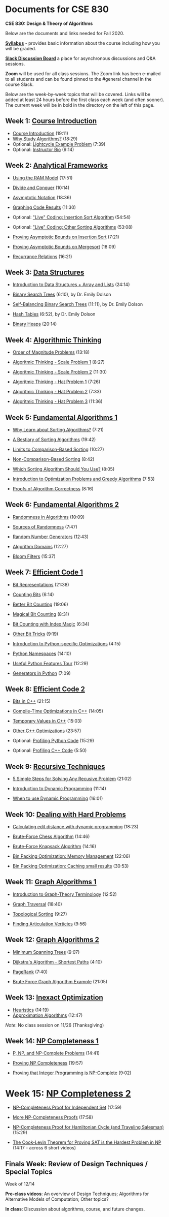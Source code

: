 # Documents for CSE 830

**CSE 830: Design & Theory of Algorithms**

Below are the documents and links needed for Fall 2020.

**[Syllabus](https://mercere99.github.io/CSE-830/syllabus)** - provides basic information about the course including how you will be graded.

**[Slack Discussion Board](https://cse830.slack.com)** a place for asynchronous discussions and Q&A sessions.

**Zoom** will be used for all class sessions.  The Zoom link has been e-mailed to all students and can be found pinned to the #general channel in the course Slack.

Below are the week-by-week topics that will be covered.  Links will be added at least 24 hours before the first class each week (and often sooner).  The current week will be in bold in the directory on the left of this page.

## Week 1: [Course Introduction](Week1)

* [Course Introduction](https://mediaspace.msu.edu/media/t/0_tgl55f3m) (19:11)
* [Why Study Algorithms?](https://mediaspace.msu.edu/media/t/0_zg3ixmwy) (18:29)
* Optional: [Lightcycle Example Problem](https://mediaspace.msu.edu/media/t/0_fx7q8dzg) (7:39)
* Optional: [Instructor Bio](https://mediaspace.msu.edu/media/t/0_h1582gj9) (9:14)

## Week 2: [Analytical Frameworks](Week2)

* [Using the RAM Model](https://mediaspace.msu.edu/media/Lecture+2.1+-+Using+the+RAM+Model/1_3gh1d70i) (17:51)
* [Divide and Conquer](https://mediaspace.msu.edu/media/Lecture+2.2+-+Divide+and+Conquer/1_yalpf91i) (10:14)
* [Asymptotic Notation](https://mediaspace.msu.edu/media/1_0ywkh6e1) (18:36)
* [Graphing Code Results](https://mediaspace.msu.edu/media/Lecture+2.4+-+Graphing+Code+Results/1_rkrip2ma) (11:30)

* Optional: ["Live" Coding: Insertion Sort Algorithm](https://mediaspace.msu.edu/media/Lecture+2.5+-+Insertion+Sort+Live+Coding/1_4fmrddjg) (54:54)
* Optional: ["Live" Coding: Other Sorting Algorithms](https://mediaspace.msu.edu/media/Lecture+2.6+-+Other+Sorts+Live+Coding/1_y0xg6ue9) (53:08)

* [Proving Asymptotic Bounds on Insertion Sort](https://mediaspace.msu.edu/media/Lecture+2.7+-+Insertion+Sort+Proof/1_rqp5868c) (7:21)
* [Proving Asymptotic Bounds on Mergesort](https://mediaspace.msu.edu/media/Lecture+2.8+-+Mergesort+Proof/1_g2hg1moq) (18:09)
* [Recurrance Relations](https://mediaspace.msu.edu/media/Lecture+2.9+-+Recurrance+Relations/1_roqdkd1f) (16:21)


## Week 3: [Data Structures](Week3)

* [Introduction to Data Structures + Array and Lists](https://mediaspace.msu.edu/media/Week+3.1+-+Intro+to+Data+Structures/1_5fp21dli) (24:14)
* [Binary Search Trees](https://mediaspace.msu.edu/media/Binary+Search+Trees/1_j45kvlqr) (6:10), by Dr. Emily Dolson
* [Self-Balancing Binary Search Trees](https://mediaspace.msu.edu/media/Self-Balancing+Binary+Search+Trees/1_0txc9lax) (11:11), by Dr. Emily Dolson

* [Hash Tables](https://mediaspace.msu.edu/media/Hash+tables/1_zmot8plq) (6:52), by Dr. Emily Dolson
* [Binary Heaps](https://mediaspace.msu.edu/media/Lecture+3.5+-+Binary+Heaps.mp4/1_abz6ri1q) (20:14)

## Week 4: [Algorithmic Thinking](Week4)

* [Order of Magnitude Problems](https://mediaspace.msu.edu/media/Order+Of+Magnitude+Problems/1_ol3852nk) (13:18)

* [Algoritmic Thinking - Scale Problem 1](https://mediaspace.msu.edu/media/Lecture+4.5+-+Algorithmic+Thinking+-+Scale+Problem+1.mp4/1_jtussa8c) (8:27)
* [Algoritmic Thinking - Scale Problem 2](https://mediaspace.msu.edu/media/Lecture+4.6+-+Algorithmic+Thinking+-+Scale+Problem+2.mp4/1_zcjab05o) (11:30)
* [Algoritmic Thinking - Hat Problem 1](https://mediaspace.msu.edu/media/Lecture+4.7+-+Algorithmic+Thinking+-+Hat+Problem+1.mp4/1_jgqpktk5) (7:26)
* [Algoritmic Thinking - Hat Problem 2](https://mediaspace.msu.edu/media/Lecture+4.8+-+Algorithmic+Thinking+-+Hat+Problem+2.mp4/1_0uv12x1j) (7:33)
* [Algoritmic Thinking - Hat Problem 3](https://mediaspace.msu.edu/media/Lecture+4.9+-+Algorithmic+Thinking+-+Hat+Problem+3.mp4/1_9yekqd4b) (11:36)

## Week 5: [Fundamental Algorithms 1](Week5)

* [Why Learn about Sorting Algorithms?](https://mediaspace.msu.edu/media/Lecture+5.1+-+Why+Learn+about+Sorting+AlgorithmsF/1_avy7h199) (7:21)
* [A Bestiary of Sorting Algorithms](https://mediaspace.msu.edu/media/Lecture+5.2+-+A+Bestiary+of+Sorting+Algorithms/1_f8ej83gr) (19:42)
* [Limits to Comparison-Based Sorting](https://mediaspace.msu.edu/media/Lecture+5.3+-+Limits+to+Comparison-Based+Sorting/1_xa0xo3db) (10:27)
* [Non-Comparison-Based Sorting](https://mediaspace.msu.edu/media/Lecture+5.4+-+Non-Comparison-Based+Sorting/1_ohvvtivb) (8:42)
* [Which Sorting Algorithm Should You Use?](https://mediaspace.msu.edu/media/Lecture+5.5+-+Which+Algorithm+to+Use/1_zop9p608) (8:05)

* [Introduction to Optimization Problems and Greedy Algorithms](https://mediaspace.msu.edu/media/Introduction+to+Optimization+Problems+and+Greedy+Algorithms/1_eyc4ldqk) (7:53)
* [Proofs of Algorithm Correctness](https://mediaspace.msu.edu/media/Proofs+of+Algorithm+Correctness/1_56lpy0gx) (8:16)

## Week 6: [Fundamental Algorithms 2](Week6)

* [Randomness in Algorithms](https://mediaspace.msu.edu/media/Lecture+6.1+-+Randomness+in++Algorithms/1_m2p9ea9z) (10:09)
* [Sources of Randomness](https://mediaspace.msu.edu/media/Lecture+6.2+-+Sources+of+Randomness/1_hwop5uuv) (7:47)
* [Random Number Generators](https://mediaspace.msu.edu/media/Lecture+6.3+-+Random+Number+Generators/1_x9ptc9el) (12:43)

* [Algorithm Domains](https://mediaspace.msu.edu/media/Algorithm+Domains/1_4pt66rgn) (12:27)
* [Bloom Filters](https://mediaspace.msu.edu/media/Bloom+Filters/1_ki7b8jfl) (15:37)

## Week 7: [Efficient Code 1](Week7)

* [Bit Representations](https://mediaspace.msu.edu/media/Lecture+7.1+-+Bit+Representations.mov/1_pwf537ux) (21:38)
* [Counting Bits](https://mediaspace.msu.edu/media/Lecture+7.2+-+Counting+Bits.mov/1_urs07i04) (6:14)
* [Better Bit Counting](https://mediaspace.msu.edu/media/Lecture+7.3+-+Better+Bit+Counting.mp4/1_2lfpovfz) (19:06)
* [Magical Bit Counting](https://mediaspace.msu.edu/media/Lecture+7.4+-+Magical+Bit+Counting.mp4/1_ef1xlcqb) (8:31)
* [Bit Counting with Index Magic](https://mediaspace.msu.edu/media/Lecture+7.5+-+Bit+Counting+with+Index+Magic.mp4/1_ijyqe8c3) (6:34)
* [Other Bit Tricks](https://mediaspace.msu.edu/media/Lecture+7.6+-+Other+Bit+Tricks.mp4/1_rumlpt4p) (9:19)

* [Introduction to Python-specific Optimizations](https://mediaspace.msu.edu/media/Introduction+to+Python-specific+Optimizations/1_cz9siwin) (4:15)
* [Python Namespaces](https://mediaspace.msu.edu/media/Python+Namespaces/1_f35ta2xg) (14:10)
* [Useful Python Features Tour](https://mediaspace.msu.edu/media/Useful+Python+Features+Tour/1_w2l2w6it) (12:29)
* [Generators in Python](https://mediaspace.msu.edu/media/Generators+in+Python/1_thz84ji4) (7:09)

## Week 8: [Efficient Code 2](Week8)

* [Bits in C++](https://mediaspace.msu.edu/media/Lecture+8.1+-+Bits+in+C%2B%2B/1_ddrl2spa) (21:15)
* [Compile-Time Optimizations in C++](https://mediaspace.msu.edu/media/Lecture+8.2+-+Compile+Time+Optimizations+in+C%2B%2B/1_k7wfo9ki) (14:05)

* [Temporary Values in C++](https://mediaspace.msu.edu/media/Lecture+8.3+-+Temporary+Variables+in+C%2B%2B/1_q0t9djj9) (15:03)
* [Other C++ Optimizations](https://mediaspace.msu.edu/media/Lecture+8.4+-+Other+C%2B%2B+++Optimizations/1_fwfdr82v) (23:57)

* Optional: [Profiling Python Code](https://mediaspace.msu.edu/media/Profiling+Python+Code/1_03l5zmva) (15:29)
* Optional: [Profiling C++ Code](https://mediaspace.msu.edu/media/Profiling+C%2B%2B+Code/1_9ayvptx2) (5:50)

## Week 9: [Recursive Techniques](Week9)

* [5 Simple Steps for Solving Any Recusive Problem](https://youtu.be/ngCos392W4w) (21:02)

* [Introduction to Dynamic Programming](https://mediaspace.msu.edu/media/Introduction+to+Dynamic+Programming/1_ciu0tjo0) (11:14)
* [When to use Dynamic Programming](https://mediaspace.msu.edu/media/When+to+use+Dynamic+Programming/1_546dm0to/179816172) (16:01)


## Week 10: [Dealing with Hard Problems](Week10)

* [Calculating edit distance with dynamic programming](https://mediaspace.msu.edu/media/Calculating+edit+distance+with+dynamic+programming/1_wh122oiu) (18:23)

* [Brute-Force Chess Algorithm](https://mediaspace.msu.edu/media/Lecture+10.1+-+Brute+Force+Chess/1_vd653vl4) (14:46)
* [Brute-Force Knapsack Algorithm](https://mediaspace.msu.edu/media/Lecture+10.2+-+Brute+Force+Knapsack/1_7dvv3x8y) (14:16)

* [Bin Packing Optimization: Memory Management](https://mediaspace.msu.edu/media/Lecture+10.ps1+-+Bin+Packing+Optimization+-+memory+managment/1_nihnrnal) (22:06)
* [Bin Packing Optimization: Caching small results](https://mediaspace.msu.edu/media/Lecture+10.ps2+-+Bin+Packing+Optimization+-+caching+partial+results/1_f2md4coe) (30:53)


## Week 11: [Graph Algorithms 1](Week11)

* [Introduction to Graph-Theory Terminology](https://mediaspace.msu.edu/media/Introduction+to+Graph+Terminology+and+Representations/1_yedryrlb) (12:52)

* [Graph Traversal](https://mediaspace.msu.edu/media/Lecture+11.2+-+Graph+Traversal.mp4/1_paq2g37h) (18:40)
* [Topological Sorting](https://mediaspace.msu.edu/media/Lecture+11.3+-+Topological+Sorting.mp4/1_esws6bt2) (9:27)
* [Finding Articulation Verticies](https://mediaspace.msu.edu/media/Lecture+11.4+-+Articulation+Vertices.mp4/1_vvv8rpui) (9:56)

## Week 12: [Graph Algorithms 2](Week12)

* [Minimum Spanning Trees](https://mediaspace.msu.edu/media/Minimum+Spanning+Tree+Algorithms+%28Prim%27s+Algorithm+and+Kruskal%27s+Algorithm%29/1_rk9doklt) (9:07)
* [Dijkstra's Algorithm - Shortest Paths](https://mediaspace.msu.edu/media/Dijkstra%27s+Algorithm/1_x6gop7ai) (4:10)
* [PageRank](https://mediaspace.msu.edu/media/PageRank/1_xyglr0nk) (7:40)

* [Brute Force Graph Algorithm Example](https://mediaspace.msu.edu/media/Lecture+12.4+-+Brute+Force+Graph+Algorithm+Example/1_ooouotnd) (21:05)

## Week 13: [Inexact Optimization](Week13)

* [Heuristics](https://mediaspace.msu.edu/media/Lecture+13.1+-+Heuristics/1_l85435of) (14:19)
* [Approximation Algorithms](https://mediaspace.msu.edu/media/Lecture+13.2+-+Approximation+Algorithms/1_owfbegsc) (12:47)

_Note_: No class session on 11/26 (Thanksgiving)

## Week 14: [NP Completeness 1](Week14)

* [P, NP, and NP-Complete Problems](https://mediaspace.msu.edu/media/P%2C+NP%2C+and+NP-Complete+Problems/1_nsopui43) (14:41)

* [Proving NP Completeness](https://mediaspace.msu.edu/media/Proving+NP+Completeness/1_tl78gstp) (19:57)
* [Proving that Integer Programming is NP-Complete](https://mediaspace.msu.edu/media/Proving+that+Integer+Programming+is+NP-Complete/1_0j1vkmvw) (9:02)


# Week 15: [NP Completeness 2](Week15)

* [NP-Completeness Proof for Independent Set](https://mediaspace.msu.edu/media/Lecture+15.1+-+Independent+Set+NPC+Proof/1_1ufsvps4) (17:59)
* [More NP-Completeness Proofs](https://mediaspace.msu.edu/media/Lecture+15.2+-+More+NPC+Proofs.mp4/1_xbojvxw5) (17:58)

* [NP-Completeness Proof for Hamiltonian Cycle (and Traveling Salesman)](https://mediaspace.msu.edu/media/Lecture+15.3+-+Hamiltonian+Cycle+NPC+Proof/1_3fpm431y) (15:29)
* [The Cook-Levin Theorem for Proving SAT is the Hardest Problem in NP](https://www.youtube.com/watch?v=dKS4iDWQVnI&list=PLS4py2LeEJNDzezHTc0G3EsttsoKWQhGz) (14:17 - across 6 short videos)

## Finals Week:	Review of Design Techniques / Special Topics

Week of 12/14

**Pre-class videos**: An overview of Design Techniques; Algorithms for Alternative Models of Computation; Other topics?

**In class**: Discussion about algorithms, course, and future changes.

